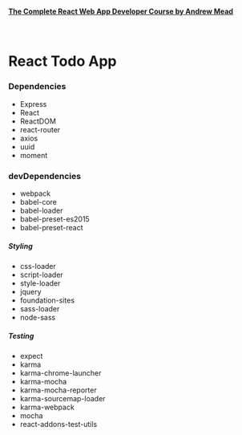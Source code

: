 #### [The Complete React Web App Developer Course by Andrew Mead](https://www.udemy.com/the-complete-react-web-app-developer-course/)

&nbsp;
# React Todo App

### Dependencies
* Express
* React
* ReactDOM
* react-router
* axios
* uuid
* moment

### devDependencies

* webpack
* babel-core
* babel-loader
* babel-preset-es2015
* babel-preset-react

##### Styling
* css-loader
* script-loader
* style-loader
* jquery
* foundation-sites
* sass-loader
* node-sass

##### Testing
* expect
* karma
* karma-chrome-launcher
* karma-mocha
* karma-mocha-reporter
* karma-sourcemap-loader
* karma-webpack
* mocha
* react-addons-test-utils
